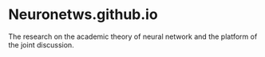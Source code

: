 # Neuronetws.github.io
The research on the academic theory of neural network and the platform of the joint discussion.
